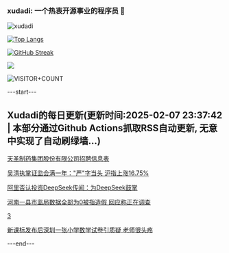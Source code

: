 ### xudadi: 一个热衷开源事业的程序员 👋

![xudadi](https://github-readme-stats-git-masterorgs-github-readme-stats-team.vercel.app/api?username=xudadi)

[![Top Langs](https://github-readme-stats.vercel.app/api/top-langs/?username=xudadi)](https://github.com/anuraghazra/github-readme-stats)

[![GitHub Streak](https://streak-stats.demolab.com?user=xudadi&locale=zh_Hans)](https://git.io/streak-stats)

![](https://raw.githubusercontent.com/xudadi/xudadi/main/assets/github-contribution-grid-snake.svg)

![VISITOR+COUNT](https://komarev.com/ghpvc/?username=xudadi&label=VISITOR+COUNT)


---start---

## Xudadi的每日更新(更新时间:2025-02-07 23:37:42 | 本部分通过Github Actions抓取RSS自动更新, 无意中实现了自动刷绿墙...)

[天圣制药集团股份有限公司招聘信息表](https://www.gongkaoleida.com/article/2281184)

[吴清执掌证监会满一年："严"字当头 沪指上涨16.75%](https://m.163.com/news/article/JNQH3H8D0519APGA.html)

[阿里否认投资DeepSeek传闻：为DeepSeek鼓掌](https://m.163.com/news/article/JNQN4PT00001899O.html)

[河南一县市监局数据全部为0被指造假 回应称正在调查](https://m.163.com/news/article/JNQA2CMF05149E7M.html)

[3](https://m.163.com/touch/news/sub/domestic)

[新课标发布后深圳一张小学数学试卷引质疑 老师很头疼](https://m.163.com/news/article/JNQHJC9T0514R9P4.html)

---end---
